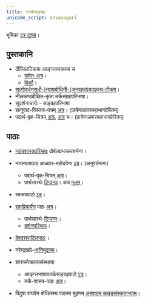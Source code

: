 ```yaml
---
title: +तर्कसङ्ग्रहः
unicode_script: devanagari
---
```



भूमिका‌ [ऽत्र दृश्या](https://sites.google.com/site/samskrtamsfo/darsanam/nyayashastram/2-vaisesikah)।  

## पुस्तकानि

- दीपिकाटिकया आङ्ग्लव्यख्यया च 
    - [समेतः अत्र](https://archive.org/stream/tarkasangraha00annagoog#page/n19/mode/2up)।
    - [विकौ](http://sa.wikisource.org/wiki/%E0%A4%A4%E0%A4%B0%E0%A5%8D%E0%A4%95%E0%A4%B8%E0%A4%99%E0%A5%8D%E0%A4%97%E0%A5%8D%E0%A4%B0%E0%A4%B9%E0%A4%83)।
- [स(गोवर्धनसुधी-)न्यायबोधिनी-(अन्यकृत)पदकृत्य-](https://archive.org/stream/TarkaSamgraha/TarkaSangrahansp#page/n9/mode/2up)[टीकम्](https://archive.org/stream/TarkaSamgraha/TarkaSangrahansp#page/n9/mode/2up)। 
- नीलकण्ठदीक्षित-कृता तर्कसंग्रहपरिभाषा।  
- सुदर्शनाचार्यः \- सङ्ग्रहपरिभाषा
- सानुवाद-विस्तार-पत्रम् [अत्र](https://docs.google.com/spreadsheets/d/1lzq8I-RbUPQb3J-B6qWANjS-Am7Mq7fUvQvTeINDjgE/edit#gid=1325220786)। (प्रायेणाळ्वारमहाभागप्रेरितम्)
- पदार्थ-वृक्ष-चित्रम् [अत्र](https://drive.mindmup.com/map/0B1_QBT-hoqqVUE1MQnJ5MlZxVjQ#), [अत्र](https://atlas.mindmup.com/2017/10/69dd23b0afd311e7a0351f176414c14a/tarkasangraha_padaarthaah/index.html) च। (प्रायेणाळ्वारमहाभागप्रेरितम्)  
    

## पाठाः

- [न्यायशास्त्रपरिचयः](https://www.youtube.com/playlist?list=PL96EFBA297839C620) दोर्बलप्रभाकरशर्मणा।
- नव्यन्यायपाठ आळ्वार-महोदयेना [ऽत्र](https://www.youtube.com/playlist?list=PL7_6YPlfLKeRttlUiKQFoIpM1eNhyhUmt)। (अनुवर्तमानः)
    - पदार्थ-वृक्ष-चित्रम् [अत्र](https://drive.mindmup.com/map?state=%7B%22ids%22:%5B%220B1_QBT-hoqqVaGJYYklIYkFJWkE%22%5D,%22action%22:%22open%22,%22userId%22:%22109000762913288837175%22%7D)।
    - पार्थसारथेः [टिप्पन्यः](https://docs.google.com/document/d/1DWfv6PZICrXgfNal_IM_Fv4SbOUoh5kFTXT_wC9JMDE/edit?usp=sharing)। अत्र [मूलम्](https://docs.google.com/file/d/0B7sTJkM2qIgqeFV0ZVpNaFhYLVE/edit?usp=docslist_api&filetype=msword)।
- स्वरूपपाठो [ऽत्र](https://sites.google.com/site/samskritavyakaranam/10---nyAyashAstram)।  
    
- [रामप्रियार्येण](https://sites.google.com/site/samskrtamsfo/system/errors/NodeNotFound?suri=wuid:gx:6bd88e96d569def2) पाठः [अत्र](https://www.youtube.com/watch?v=qvP65AIaHcI&list=PLYBqfL4ycMjsRkQI6wg6w8aPKIXScMKRp)।
    - पार्थसारथेः [टिप्पन्यः](https://sites.google.com/site/tarkasangrahah/)।
    - [दर्शनपरिचयः](https://docs.google.com/presentation/d/16c41MqycY1moC04mP5JBFQERy_GbduI9EVm3gu50udI/edit?usp=drive_web)।
- [देवदत्तपाटिलपाठः](https://www.youtube.com/playlist?list=PL63uIhJxWbghYVJlCEAVPvWI2X75z2V52)।
- नरेन्द्रखप्रे-[ध्वनिमुद्रणम्](https://archive.org/details/tarkasangrahaH)।
- शास्त्रनेत्रालयसंस्थाया
    - आङ्ग्लभाषयातर्कसङ्ग्रहपाठो [ऽत्र](https://www.youtube.com/playlist?list=PLLTkIJhDY0QiTiA2f2lZWelq84NuBDEXm)।
    - तर्क-शास्त्र-पाठः [अत्र](https://www.youtube.com/playlist?list=PLLTkIJhDY0QjfZ5M74571CpoO0IV5H5Vs)।
- विदुषा राघवेन बोधितस्य पाठस्य मुद्रणम् [अस्पष्टम् कन्नडसंस्कृताभ्याम्](https://archive.org/details/TarkaSangraha)।